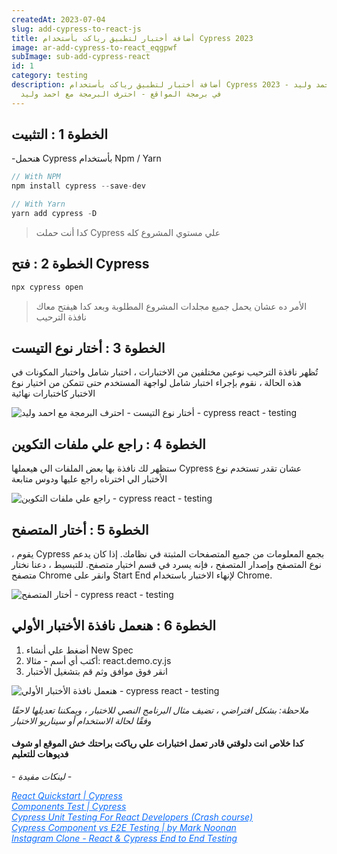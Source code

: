 ```yaml
---
createdAt: 2023-07-04
slug: add-cypress-to-react-js
title: أضافة أختبار لتطبيق رياكت بأستخدام Cypress 2023
image: ar-add-cypress-to-react_eqgpwf
subImage: sub-add-cypress-react
id: 1
category: testing
description: أضافة أختبار لتطبيق رياكت بأستخدام Cypress 2023 - مقالات احمد وليد
  في برمجة المواقع - احترف البرمجة مع احمد وليد
---
```

## الخطوة 1 : التثبيت

\-هنحمل Cypress بأستخدام Npm / Yarn

```javascript
// With NPM
npm install cypress --save-dev

// With Yarn
yarn add cypress -D
```

> كدا أنت حملت Cypress علي مستوي المشروع كله

## الخطوة 2 : فتح Cypress

```javascript
npx cypress open
```

> الأمر ده عشان يحمل جميع مجلدات المشروع المطلوبة وبعد كدا هيفتح معاك نافذة الترحيب

## الخطوة 3 : أختار نوع التيست

تُظهر نافذة الترحيب نوعين مختلفين من الاختبارات ، اختبار شامل واختبار المكونات في هذه الحالة ، نقوم بإجراء اختبار شامل لواجهة المستخدم حتى تتمكن من اختيار نوع الاختبار كاختبارات نهائية

![ أختار نوع التيست - احترف البرمجة مع احمد وليد - cypress react - testing](https://res.cloudinary.com/drcfigqqr/image/upload/v1688467522/Choose-Test-Type-to-test-React-App-in-Cypress_wopbgv.webp "أختار نوع التيست في cypress")

## الخطوة 4 : راجع علي ملفات التكوين

ستظهر لك نافذة بها بعض الملفات الي هيعملها Cypress عشان تقدر تستخدم نوع الأختبار الي اخترناه راجع عليها ودوس متابعة

![راجع علي ملفات التكوين - cypress react - testing](https://res.cloudinary.com/drcfigqqr/image/upload/v1688467528/Review-the-Configuration-File-to-test-React-in-Cypress_qej3gu.webp "راجع علي ملفات التكوين")

## الخطوة 5 : أختار المتصفح

، يقوم Cypress بجمع المعلومات من جميع المتصفحات المثبتة في نظامك. إذا كان يدعم نوع المتصفح وإصدار المتصفح ، فإنه يسرد في قسم اختيار متصفح. للتبسيط ، دعنا نختار متصفح Chrome وانقر على Start End لإنهاء الاختبار باستخدام Chrome.

![أختار المتصفح - cypress react - testing](https://res.cloudinary.com/drcfigqqr/image/upload/v1688467529/Choose-Browser-to-test-React-in-Cypress_amlzye.webp "أختار المتصفح")

## الخطوة 6 : هنعمل نافذة الأختبار الأولي

1. أضغط علي أنشاء New Spec
2. أكتب أي أسم - مثالا: react.demo.cy.js
3. انقر فوق موافق وثم قم بتشغيل الأختبار

![هنعمل نافذة الأختبار الأولي - cypress react - testing](https://res.cloudinary.com/drcfigqqr/image/upload/v1688467526/Create-first-Spec-Window-to-test-React-in-Cypress_nl91ab.webp "## هنعمل نافذة الأختبار الأولي")

*ملاحظة: بشكل افتراضي ، تضيف مثال البرنامج النصي للاختبار ، ويمكننا تعديلها لاحقًا وفقًا لحالة الاستخدام أو سيناريو الاختبار*

#### كدا خلاص انت دلوقتي قادر تعمل اختبارات علي رياكت براحتك خش الموقع او شوف فديوهات للتعليم



*\- لينكات مفيدة -*

<cite><a target="_blank" style="color: #0d6efd;" href="https://docs.cypress.io/guides/component-testing/react/quickstart">React Quickstart | Cypress</a></cite><br>
                        <cite><a target="_blank" style="color: #0d6efd;" href="https://docs.cypress.io/guides/component-testing/react/examples">Components Test | Cypress</a></cite><br>
                        <cite><a target="_blank" style="color: #0d6efd;" href="https://www.youtube.com/watch?v=X6CoUHlnuoY">Cypress Unit Testing For React Developers (Crash course)</a></cite><br>
                        <cite><a target="_blank" style="color: #0d6efd;" href="https://www.youtube.com/watch?v=V-F80UzZAmA">Cypress Component vs E2E Testing | by Mark Noonan</a></cite><br>
                        <cite><a target="_blank" style="color: #0d6efd;" href="https://www.youtube.com/watch?v=Y-7WS2ykQMI">Instagram Clone - React & Cypress End to End Testing</a></cite><br>
